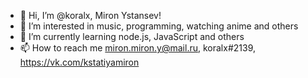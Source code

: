 - 👋 Hi, I’m @koralx, Miron Ystansev!
- 👀 I’m interested in music, programming, watching anime and others
- 🌱 I’m currently learning node.js, JavaScript and others
- 📫 How to reach me miron.miron.y@mail.ru, koralx#2139, https://vk.com/kstatiyamiron
